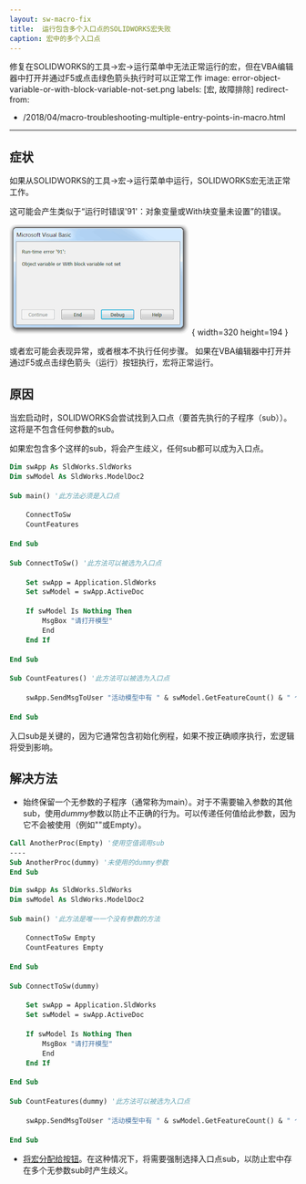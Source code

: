 ```yaml
---
layout: sw-macro-fix
title:  运行包含多个入口点的SOLIDWORKS宏失败
caption: 宏中的多个入口点
---
```

 修复在SOLIDWORKS的工具->宏->运行菜单中无法正常运行的宏，但在VBA编辑器中打开并通过F5或点击绿色箭头执行时可以正常工作
image: error-object-variable-or-with-block-variable-not-set.png
labels: [宏, 故障排除]
redirect-from:
  - /2018/04/macro-troubleshooting-multiple-entry-points-in-macro.html
---
## 症状

如果从SOLIDWORKS的工具->宏->运行菜单中运行，SOLIDWORKS宏无法正常工作。

这可能会产生类似于“运行时错误'91'：对象变量或With块变量未设置”的错误。

!['运行时错误'91'：运行宏时出现对象变量或With块变量未设置](error-object-variable-or-with-block-variable-not-set.png){ width=320 height=194 }

或者宏可能会表现异常，或者根本不执行任何步骤。
如果在VBA编辑器中打开并通过F5或点击绿色箭头（运行）按钮执行，宏将正常运行。

## 原因

当宏启动时，SOLIDWORKS会尝试找到入口点（要首先执行的子程序（sub））。这将是不包含任何参数的sub。

如果宏包含多个这样的sub，将会产生歧义，任何sub都可以成为入口点。

~~~ vb
Dim swApp As SldWorks.SldWorks
Dim swModel As SldWorks.ModelDoc2

Sub main() '此方法必须是入口点

    ConnectToSw
    CountFeatures
    
End Sub

Sub ConnectToSw() '此方法可以被选为入口点
    
    Set swApp = Application.SldWorks
    Set swModel = swApp.ActiveDoc
    
    If swModel Is Nothing Then
        MsgBox "请打开模型"
        End
    End If
    
End Sub

Sub CountFeatures() '此方法可以被选为入口点
    
    swApp.SendMsgToUser "活动模型中有 " & swModel.GetFeatureCount() & " 个特征"
    
End Sub
~~~

入口sub是关键的，因为它通常包含初始化例程，如果不按正确顺序执行，宏逻辑将受到影响。

## 解决方法

* 始终保留一个无参数的子程序（通常称为main）。对于不需要输入参数的其他sub，使用*dummy*参数以防止不正确的行为。可以传递任何值给此参数，因为它不会被使用（例如""或Empty）。

~~~ vb
Call AnotherProc(Empty) '使用空值调用sub
----
Sub AnotherProc(dummy) '未使用的dummy参数
End Sub
~~~

~~~ vb
Dim swApp As SldWorks.SldWorks
Dim swModel As SldWorks.ModelDoc2

Sub main() '此方法是唯一一个没有参数的方法

    ConnectToSw Empty
    CountFeatures Empty
    
End Sub

Sub ConnectToSw(dummy)
    
    Set swApp = Application.SldWorks
    Set swModel = swApp.ActiveDoc
    
    If swModel Is Nothing Then
        MsgBox "请打开模型"
        End
    End If
    
End Sub

Sub CountFeatures(dummy) '此方法可以被选为入口点
    
    swApp.SendMsgToUser "活动模型中有 " & swModel.GetFeatureCount() & " 个特征"
    
End Sub
~~~

* [将宏分配给按钮](/docs/codestack/solidworks-api/getting-started/macros/macro-buttons)。在这种情况下，将需要强制选择入口点sub，以防止宏中存在多个无参数sub时产生歧义。